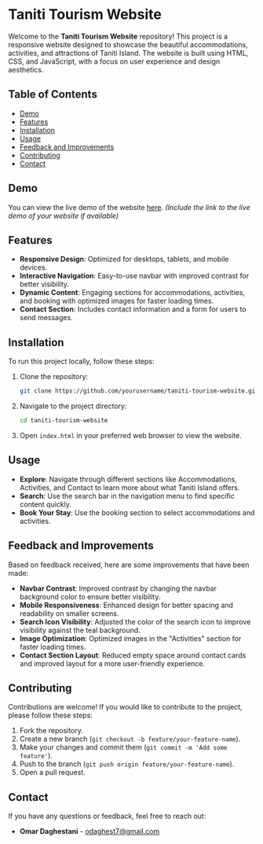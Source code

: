 # Taniti Tourism Website

Welcome to the **Taniti Tourism Website** repository! This project is a responsive website designed to showcase the beautiful accommodations, activities, and attractions of Taniti Island. The website is built using HTML, CSS, and JavaScript, with a focus on user experience and design aesthetics.

## Table of Contents

- [Demo](#demo)
- [Features](#features)
- [Installation](#installation)
- [Usage](#usage)
- [Feedback and Improvements](#feedback-and-improvements)
- [Contributing](#contributing)
- [Contact](#contact)

## Demo

You can view the live demo of the website [here](https://omardgreat.github.io/Taniti/?#booking). *(Include the link to the live demo of your website if available)*

## Features

- **Responsive Design**: Optimized for desktops, tablets, and mobile devices.
- **Interactive Navigation**: Easy-to-use navbar with improved contrast for better visibility.
- **Dynamic Content**: Engaging sections for accommodations, activities, and booking with optimized images for faster loading times.
- **Contact Section**: Includes contact information and a form for users to send messages.

## Installation

To run this project locally, follow these steps:

1. Clone the repository:
    ```bash
    git clone https://github.com/yourusername/taniti-tourism-website.git
    ```

2. Navigate to the project directory:
    ```bash
    cd taniti-tourism-website
    ```

3. Open `index.html` in your preferred web browser to view the website.

## Usage

- **Explore**: Navigate through different sections like Accommodations, Activities, and Contact to learn more about what Taniti Island offers.
- **Search**: Use the search bar in the navigation menu to find specific content quickly.
- **Book Your Stay**: Use the booking section to select accommodations and activities.

## Feedback and Improvements

Based on feedback received, here are some improvements that have been made:

- **Navbar Contrast**: Improved contrast by changing the navbar background color to ensure better visibility.
- **Mobile Responsiveness**: Enhanced design for better spacing and readability on smaller screens.
- **Search Icon Visibility**: Adjusted the color of the search icon to improve visibility against the teal background.
- **Image Optimization**: Optimized images in the "Activities" section for faster loading times.
- **Contact Section Layout**: Reduced empty space around contact cards and improved layout for a more user-friendly experience.

## Contributing

Contributions are welcome! If you would like to contribute to the project, please follow these steps:

1. Fork the repository.
2. Create a new branch (`git checkout -b feature/your-feature-name`).
3. Make your changes and commit them (`git commit -m 'Add some feature'`).
4. Push to the branch (`git push origin feature/your-feature-name`).
5. Open a pull request.

## Contact

If you have any questions or feedback, feel free to reach out:

- **Omar Daghestani** - [odaghest7@gmail.com](mailto:odaghest7@gmail.com)

